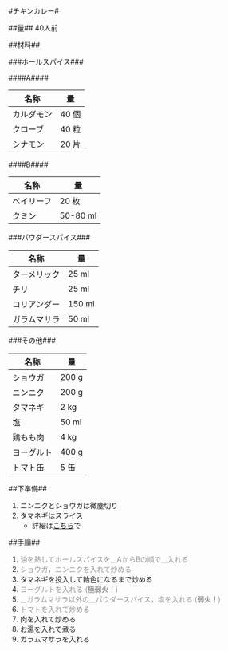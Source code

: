 #チキンカレー#

##量##
40人前

##材料##

###ホールスパイス###

####A####

名称		|量
------------|------
カルダモン	| 40 個
クローブ	| 40 粒
シナモン	| 20 片

####B####

名称		|量
------------|------
ベイリーフ	| 20 枚
クミン		|50-80 ml


###パウダースパイス###

名称		|量
------------|------
ターメリック| 25 ml
チリ		| 25 ml
コリアンダー| 150 ml
ガラムマサラ| 50 ml

###その他###

名称		|量
------------|------
ショウガ	|200 g
ニンニク	|200 g
タマネギ	|2 kg
塩			|50 ml
鶏もも肉	|4 kg
ヨーグルト	|400 g
トマト缶	|5 缶

##下準備##
1. ニンニクとショウガは微塵切り
2. タマネギはスライス
    * 詳細は[こちら](https://github.com/qqm377p9k2/OpenRecipe/blob/master/Onion_Slice.md)で

##手順##
1. <span style="color:#959595">油を熱してホールスパイスを__AからBの順で__入れる</span>
2. <span style="color:#959595">ショウガ，ニンニクを入れて炒める</span>
3. タマネギを投入して飴色になるまで炒める
4. <span style="color:#959595">ヨーグルトを入れる (__極弱火！__)</span>
4. <span style="color:#959595">__ガラムマサラ以外の__パウダースパイス，塩を入れる (__弱火！__) </span>
5. <span style="color:#959595">トマトを入れて炒める </span>
6. 肉を入れて炒める
7. お湯を入れて煮る
8. ガラムマサラを入れる
